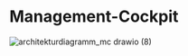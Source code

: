 # Management-Cockpit


![architekturdiagramm_mc drawio (8)](https://user-images.githubusercontent.com/48960223/170946574-aaa082ee-2b63-4382-9296-fe4690f96dc0.png)
